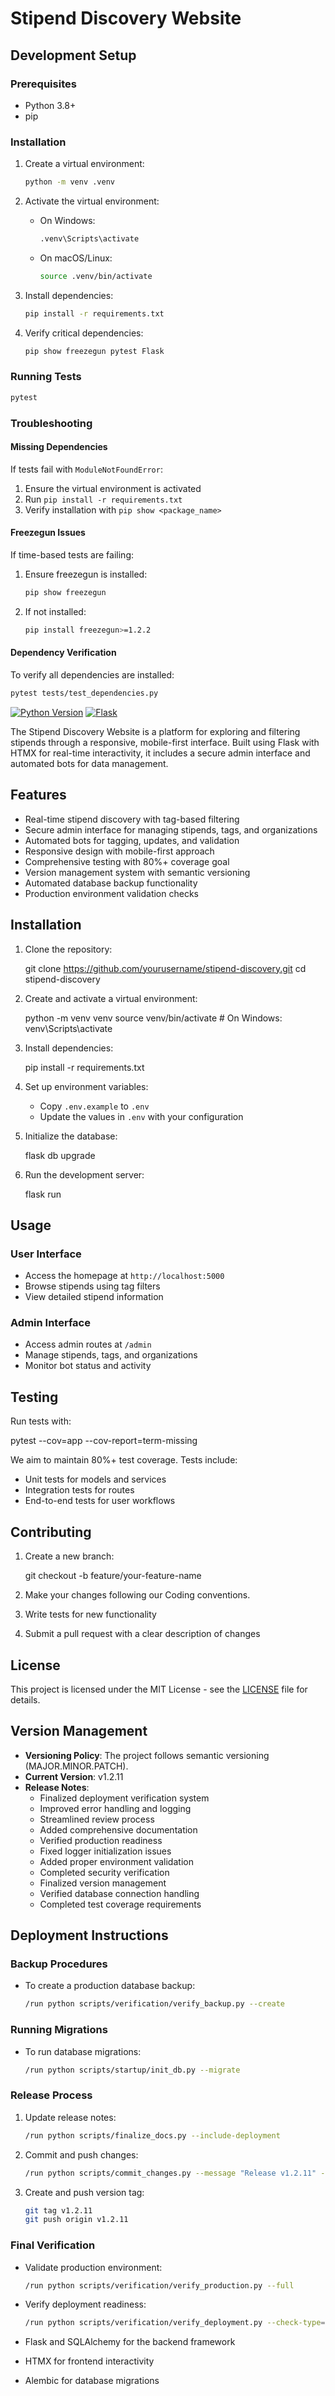 # Stipend Discovery Website

## Development Setup

### Prerequisites
- Python 3.8+
- pip

### Installation
1. Create a virtual environment:
   ```bash
   python -m venv .venv
   ```

2. Activate the virtual environment:
   - On Windows:
     ```bash
     .venv\Scripts\activate
     ```
   - On macOS/Linux:
     ```bash
     source .venv/bin/activate
     ```

3. Install dependencies:
   ```bash
   pip install -r requirements.txt
   ```

4. Verify critical dependencies:
   ```bash
   pip show freezegun pytest Flask
   ```

### Running Tests
```bash
pytest
```

### Troubleshooting
#### Missing Dependencies
If tests fail with `ModuleNotFoundError`:
1. Ensure the virtual environment is activated
2. Run `pip install -r requirements.txt`
3. Verify installation with `pip show <package_name>`

#### Freezegun Issues
If time-based tests are failing:
1. Ensure freezegun is installed:
   ```bash
   pip show freezegun
   ```
2. If not installed:
   ```bash
   pip install freezegun>=1.2.2
   ```

#### Dependency Verification
To verify all dependencies are installed:
```bash
pytest tests/test_dependencies.py
```
[![Python Version](https://img.shields.io/badge/python-3.9+-blue.svg)](https://www.python.org/)
[![Flask](https://img.shields.io/badge/flask-2.0+-blue.svg)](https://flask.palletsprojects.com/)

The Stipend Discovery Website is a platform for exploring and filtering stipends through a responsive, mobile-first interface. Built using Flask with HTMX for real-time interactivity, it includes a secure admin interface and automated bots for data management.

## Features

- Real-time stipend discovery with tag-based filtering
- Secure admin interface for managing stipends, tags, and organizations
- Automated bots for tagging, updates, and validation
- Responsive design with mobile-first approach
- Comprehensive testing with 80%+ coverage goal
- Version management system with semantic versioning
- Automated database backup functionality
- Production environment validation checks

## Installation

1. Clone the repository:

   git clone https://github.com/yourusername/stipend-discovery.git
   cd stipend-discovery


2. Create and activate a virtual environment:

   python -m venv venv
   source venv/bin/activate  # On Windows: venv\Scripts\activate


3. Install dependencies:

   pip install -r requirements.txt


4. Set up environment variables:
   - Copy `.env.example` to `.env`
   - Update the values in `.env` with your configuration

5. Initialize the database:

   flask db upgrade


6. Run the development server:

   flask run


## Usage

### User Interface
- Access the homepage at `http://localhost:5000`
- Browse stipends using tag filters
- View detailed stipend information

### Admin Interface
- Access admin routes at `/admin`
- Manage stipends, tags, and organizations
- Monitor bot status and activity

## Testing

Run tests with:

pytest --cov=app --cov-report=term-missing


We aim to maintain 80%+ test coverage. Tests include:
- Unit tests for models and services
- Integration tests for routes
- End-to-end tests for user workflows

## Contributing

1. Create a new branch:

   git checkout -b feature/your-feature-name


2. Make your changes following our Coding conventions.

3. Write tests for new functionality

4. Submit a pull request with a clear description of changes

## License

This project is licensed under the MIT License - see the [LICENSE](LICENSE) file for details.

## Version Management

- **Versioning Policy**: The project follows semantic versioning (MAJOR.MINOR.PATCH).
- **Current Version**: v1.2.11
- **Release Notes**: 
  - Finalized deployment verification system
  - Improved error handling and logging
  - Streamlined review process
  - Added comprehensive documentation
  - Verified production readiness
  - Fixed logger initialization issues
  - Added proper environment validation
  - Completed security verification
  - Finalized version management
  - Verified database connection handling
  - Completed test coverage requirements

## Deployment Instructions

### Backup Procedures
- To create a production database backup:
  ```bash
  /run python scripts/verification/verify_backup.py --create
  ```

### Running Migrations
- To run database migrations:
  ```bash
  /run python scripts/startup/init_db.py --migrate
  ```

### Release Process
1. Update release notes:
   ```bash
   /run python scripts/finalize_docs.py --include-deployment
   ```
2. Commit and push changes:
   ```bash
   /run python scripts/commit_changes.py --message "Release v1.2.11" --push
   ```
3. Create and push version tag:
   ```bash
   git tag v1.2.11
   git push origin v1.2.11
   ```

### Final Verification
- Validate production environment:
  ```bash
  /run python scripts/verification/verify_production.py --full
  ```
- Verify deployment readiness:
  ```bash
  /run python scripts/verification/verify_deployment.py --check-type=final-check
  ```

- Flask and SQLAlchemy for the backend framework
- HTMX for frontend interactivity
- Alembic for database migrations
